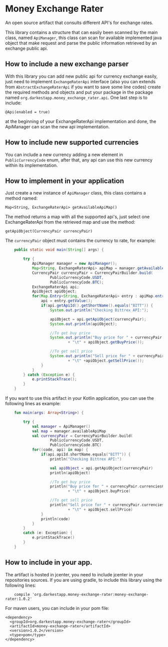 # Money Exchange Rater
An open source artifact that consults different API's for exchange rates.

This library contains a structure that can easily been scanned by the main class, named ```ApiManager```, this class can scan for available implemented java object that make request and parse the public information retrieved by an exchange public api.


## How to include a new exchange parser
With this library you can add new public api for currency exchange easily, just need to implement ```ExchangeRaterApi``` interface (also you can extends from ```AbstractExchangeRaterApi``` if you want to save some line codes) create the required methods and objects and put your package in the package named ```org.darkestapp.money_exchange_rater.api```. One last step is to include:

```@Api(enabled = true)```

at the beginning of your ExchangeRaterApi implementation and done, the ApiManager can scan the new api implementation.

## How to include new supported currencies
You can include a new currency adding a new element in ```PublicCurrencyCode``` enum, after that, any api can use this new currency within its implementation.

## How to implement in your application
Just create a new instance of ```ApiManager``` class, this class contains a method named:

 ```Map<String, ExchangeRaterApi> getAvailableApiMap()```
 
The method returns a map with all the supported api's, just select one ExchangeRaterApi from the retrieved map and use the method:  
  
```getApiObject(CurrencyPair currencyPair)```

The ```currencyPair``` object must contains the currency to rate, for example:

```Java
    public static void main(String[] args) {

        try {
            ApiManager manager = new ApiManager();
            Map<String, ExchangeRaterApi> apiMap = manager.getAvailableApiMap();
            CurrencyPair currencyPair = CurrencyPairBuilder.build(
                    PublicCurrencyCode.USDT,
                    PublicCurrencyCode.BTC);
            ExchangeRaterApi api;
            ApiObject apiObject;
            for(Map.Entry<String, ExchangeRaterApi> entry : apiMap.entrySet()) {
                api = entry.getValue();
                if(api.getApiId().getShortName().equals("BITT")) {
                    System.out.println("Checking Bittrex API:");

                    apiObject = api.getApiObject(currencyPair);
                    System.out.println(apiObject);

                    //To get buy price
                    System.out.println("Buy price for " + currencyPair.getCurrenciesCodes() + "\n"
                            + "\t" + apiObject.getBuyPrice());

                    //To get sell price
                    System.out.println("Sell price for " + currencyPair.getCurrenciesCodes() + "\n"
                            + "\t" +apiObject.getSellPrice());
                }
            }
        } catch (Exception e) {
            e.printStackTrace();
        }
    }
   ```

If you want to use this artifact in your Kotlin application, you can use the following lines as example:

```Kotlin
    fun main(args: Array<String>) {

        try {
            val manager = ApiManager()
            val map = manager.availableApiMap
            val currencyPair = CurrencyPairBuilder.build(
                    PublicCurrencyCode.USDT,
                    PublicCurrencyCode.BTC)
            for((code, api) in map) {
                if(api.apiId.shortName.equals("BITT")) {
                    println("Checking Bittrex API:")

                    val apiObject = api.getApiObject(currencyPair)
                    println(apiObject)

                    //To get buy price
                    println("Buy price for " + currencyPair.currenciesCodes + "\n"
                            + "\t" + apiObject.buyPrice)

                    //To get sell price
                    println("Sell price for " + currencyPair.currenciesCodes + "\n"
                            + "\t" + apiObject.sellPrice)
                }
                println(code)
            }
        }
        catch (e: Exception) {
            e.printStackTrace()
        }
    }
```

## How to include in your app.
The artifact is hosted in jcenter, you need to include jcenter in your repositories sources. If you are using gradle, to include this library using the following lines:
  
```Gradle
    compile 'org.darkestapp.money-exchange-rater:money-exchange-rater:1.0.2'
```
For maven users, you can include in your pom file:
```Maven
<dependency>
  <groupId>org.darkestapp.money-exchange-rater</groupId>
  <artifactId>money-exchange-rater</artifactId>
  <version>1.0.2</version>
  <type>pom</type>
</dependency>
```

